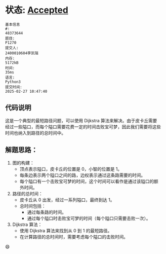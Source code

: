# 状态: [Accepted](http://dsbpython.openjudge.cn/dspythonbook/solution/48373644/)
```
基本信息
#:
48373644
题目:
P1270
提交人:
2400010604李凯瑞
内存:
5172kB
时间:
35ms
语言:
Python3
提交时间:
2025-02-27 10:47:40
```

## 代码说明
这是一个典型的最短路径问题，可以使用 Dijkstra 算法来解决。由于皮卡丘需要经过一些隘口，而每个隘口需要花费一定的时间击败宝可梦，因此我们需要将这些时间也纳入到路径的总时间中。

## 解题思路：
1. 图的构建：
   - 顶点表示隘口，皮卡丘的位置是 0，小智的位置是 1。
   - 每条边表示两个隘口之间的路，边权表示通过这条路需要的时间。
   - 每个隘口有一个击败宝可梦的时间，这个时间可以看作是通过该隘口的额外时间。
2. 路径的总时间：
    - 皮卡丘从 0 出发，经过一系列隘口，最终到达 1。
    - 总时间包括：
        - 通过每条路的时间。
        - 通过每个隘口时击败宝可梦的时间（每个隘口只需要击败一次）。
3. Dijkstra 算法：
    - 使用 Dijkstra 算法来找到从 0 到 1 的最短路径。
    - 在计算路径的总时间时，需要考虑每个隘口的击败时间。
  
:smile: